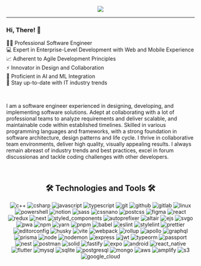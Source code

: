 <p align="center">
<img src="assets/banner.png" />
</p>

<hr />

### Hi, There! 👋

👨‍💻 Professional Software Engineer <br />
💻 Expert in Enterprise-Level Development with Web and Mobile Experience <br />
📈 Adherent to Agile Development Principles <br />
⚡ Innovator in Design and Collaboration <br />
🤖 Proficient in AI and ML Integration<br />
🎯 Stay up-to-date with IT industry trends <br />

<br />

I am a software engineer experienced in designing, developing, and implementing software solutions. Adept at collaborating with a lot of professional teams to analyze requirements and deliver scalable, and maintainable code within established timelines. Skilled in various programming languages and frameworks, with a strong foundation in software architecture, design patterns and life cycle. I thrive in collaborative team environments, deliver high quality, visually appealing results. I always remain abreast of industry trends and best practices, excel in forum discussionas and tackle coding challenges with other developers.

<br />

<h2 align="center">🛠️ Technologies and Tools 🛠️</h2>

<p align="center">
  <img src="./assets/icons/c++.svg" alt="c++" />
  <img src="./assets/icons/csharp.svg" alt="csharp" />
  <img src="./assets/icons/javascript.svg" alt="javascript" />
  <img src="./assets/icons/typescript.svg" alt="typescript" />
  <img src="./assets/icons/git.svg" alt="git" />
  <img src="./assets/icons/github.svg" alt="github" />
  <img src="./assets/icons/gitlab.svg" alt="gitlab" />
  <img src="./assets/icons/linux.svg" alt="linux" />
  <img src="./assets/icons/powershell.svg" alt="powershell" />
  <img src="./assets/icons/notion.svg" alt="notion" />
  <img src="./assets/icons/sass.svg" alt="sass" />
  <img src="./assets/icons/cssnano.svg" alt="cssnano" />
  <img src="./assets/icons/postcss.svg" alt="postcss" />
  <img src="./assets/icons/figma.svg" alt="figma" />
  <img src="./assets/icons/react.svg" alt="react" />
  <img src="./assets/icons/redux.svg" alt="redux" />
  <img src="./assets/icons/next.svg" alt="next" />
  <img src="./assets/icons/styled_components.svg" alt="styled_components" />
  <img src="./assets/icons/autoprefixer.svg" alt="autoprefixer" />
  <img src="./assets/icons/altair.svg" alt="altair" />
  <img src="./assets/icons/ejs.svg" alt="ejs" />
  <img src="./assets/icons/svgo.svg" alt="svgo" />
  <img src="./assets/icons/pwa.svg" alt="pwa" />
  <img src="./assets/icons/npm.svg" alt="npm" />
  <img src="./assets/icons/yarn.svg" alt="yarn" />
  <img src="./assets/icons/pnpm.svg" alt="pnpm" />
  <img src="./assets/icons/babel.svg" alt="babel" />
  <img src="./assets/icons/eslint.svg" alt="eslint" />
  <img src="./assets/icons/stylelint.svg" alt="stylelint" />
  <img src="./assets/icons/prettier.svg" alt="prettier" />
  <img src="./assets/icons/editorconfig.svg" alt="editorconfig" />
  <img src="./assets/icons/husky.svg" alt="husky" />
  <img src="./assets/icons/vite.svg" alt="vite" />
  <img src="./assets/icons/webpack.svg" alt="webpack" />
  <img src="./assets/icons/rollup.svg" alt="rollup" />
  <img src="./assets/icons/apollo.svg" alt="apollo" />
  <img src="./assets/icons/graphql.svg" alt="graphql" />
  <img src="./assets/icons/prisma.svg" alt="prisma" />
  <img src="./assets/icons/node.svg" alt="node" />
  <img src="./assets/icons/nodemon.svg" alt="nodemon" />
  <img src="./assets/icons/express.svg" alt="express" />
  <img src="./assets/icons/jwt.svg" alt="jwt" />
  <img src="./assets/icons/typeorm.svg" alt="typeorm" />
  <img src="./assets/icons/passport.svg" alt="passport" />
  <img src="./assets/icons/nest.svg" alt="nest" />
  <img src="./assets/icons/postman.svg" alt="postman" />
  <img src="./assets/icons/solid.svg" alt="solid" />
  <img src="./assets/icons/fastify.svg" alt="fastify" />
  <img src="./assets/icons/expo.svg" alt="expo" />
  <img src="./assets/icons/android.svg" alt="android" />
  <img src="./assets/icons/react_native.svg" alt="react_native" />
  <img src="./assets/icons/flutter.svg" alt="flutter" />
  <img src="./assets/icons/mysql.svg" alt="mysql" />
  <img src="./assets/icons/sqlite.svg" alt="sqlite" />
  <img src="./assets/icons/postgresql.svg" alt="postgresql" />
  <img src="./assets/icons/mongo.svg" alt="mongo" />
  <img src="./assets/icons/aws.svg" alt="aws" />
  <img src="./assets/icons/amplify.svg" alt="amplify" />
  <img src="./assets/icons/s3.svg" alt="s3" />
  <img src="./assets/icons/google_cloud.svg" alt="google_cloud" />
</p>

<br />
